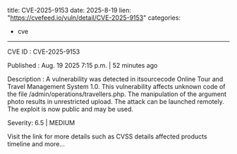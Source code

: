  
title: CVE-2025-9153
date: 2025-8-19
lien: "https://cvefeed.io/vuln/detail/CVE-2025-9153"
categories:
  - cve
---

CVE ID : CVE-2025-9153

Published :  Aug. 19
2025
7:15 p.m. | 52 minutes ago

Description : A vulnerability was detected in itsourcecode Online Tour and Travel Management System 1.0. This vulnerability affects unknown code of the file /admin/operations/travellers.php. The manipulation of the argument photo results in unrestricted upload. The attack can be launched remotely. The exploit is now public and may be used.

Severity: 6.5 | MEDIUM

Visit the link for more details
such as CVSS details
affected products
timeline
and more...
